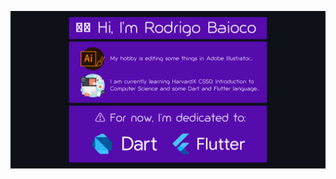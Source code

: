 ![alt text](https://github.com/rdrgbaioco/rdrgbaioco/blob/main/images/hello.png?raw=true)
<!---
rdrgbaioco/rdrgbaioco
--->